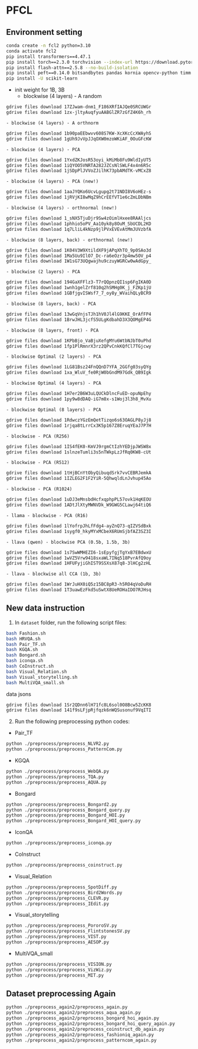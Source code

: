 # PFCL

## Environment setting
```bash
conda create -n fcl2 python=3.10
conda activate fcl2
pip install transformers==4.47.1
pip install torch==2.3.0 torchvision --index-url https://download.pytorch.org/whl/cu118
pip install flash-attn==2.5.8 --no-build-isolation
pip install peft==0.14.0 bitsandbytes pandas kornia opencv-python timm torch_optimizer easydict pycocoevalcap sentencepiece protobuf trl==0.8.6 deepspeed==0.15.2 loguru captum POT jsonlines numpy==1.26.4 accelerate==0.29.3 nevergrad
pip install -U scikit-learn
```

- init weight for 1B, 3B
    - blockwise (4 layers) - A random
```bash
gdrive files download 17ZJwam-dnm1_F186XRfIAJQe0SRCUWGr
gdrive files download 1zx-jltyAuqfyuAABGlZR7zGfZ4K6h_rh
```

    - blockwise (4 layers) - A orthnorm
```bash
gdrive files download 1b90paEEbwvv608S7KW-XcXKcCcXWAyhS
gdrive files download 1gUh9JvVpJJqOXW0mzoWKiAF_0OuGFcKW
```
    - blockwise (4 layers) - PCA
```bash
gdrive files download 1YxdZKJosR53oyi_kMiMb8Fu9WldIyUT5
gdrive files download 1iQYOO5VNRTA282JZCsNlSWLF4x4n6R5c
gdrive files download 1jSDpPlJVVoZJilhK73pbAMdTK-vMCxZ8
```
    - blockwise (4 layers) - PCA (new!)
```bash
gdrive files download 1aaJYQKo6UcvLgupg2t71NDI8V6oHEz-s
gdrive files download 1jRVjKI8wMqZ9hCrEEfVT1e6cZmLDbNBm
```

    - blockwise (4 layers) - orthnormal (new!)
```bash
gdrive files download 1_sNX5TjuDjr9Sw4zOimlHxee8RAAljcs
gdrive files download 1phhio5oPV_Aa10yk8y8OuM_SbUCDL2KD
gdrive files download 1q7LliL4kNzp9jlPVxEVEvAtMmJUVzbfA
```

    - blockwise (8 layers, back) - orthnormal (new!)
```bash
gdrive files download 1K04V3W9XtildXF9jAPqXhTO_9p0SAo3d
gdrive files download 1Ma5Uu9IlO7_Dc-ra6eOzr3p4mw5OV_p4
gdrive files download 1W1sG73UQgwajhu9czuyWGRCw0wAdGpy_
```

    - blockwise (2 layers) - PCA
```bash
gdrive files download 194GaXFFlz3-T7rQQpnzQI1sp6FgIKA0D
gdrive files download 1wnh1gelZrf810q2hSMHg0K_j_FZKp1jU
gdrive files download 1GBfjgvISWsf7_7_oy8y_WVaihQLyBCR9
```
    - blockwise (8 layers, back) - PCA
```bash
gdrive files download 13wGqVnjsTJh1hV0Jl4lG9KKE_OrAfFP4
gdrive files download 1BrwJHL3jcfS5ULgKdbahD3X3QOMgEP4G
```
    - blockwise (8 layers, front) - PCA
```bash
gdrive files download 1KPbBjo_VaBjuXefgMYu6WtbNJbT0uPhd
gdrive files download 1fp1PlRmnrX3rz2QPvCnkKQfCl7TGjcwy
```

    - blockwise Optimal (2 layers) - PCA
```bash
gdrive files download 1LG81Bsz24FnQQnD7YFA_2GGfg03syQYg
gdrive files download 1xa_WluV_fe0RjW0bGndM97Gdk_QB9Igk
```
    - blockwise Optimal (4 layers) - PCA
```bash
gdrive files download 1H7er2B6W3uLQUCkDlncFuED-opuNpEhy
gdrive files download 1py9w8dDAQ-iG7m8x-s1Woj3l3h8_MvXu
```
    - blockwise Optimal (8 layers) - PCA
```bash
gdrive files download 1RdwczYGzEmQetTizqo6s63OAGLP8yJj8
gdrive files download 1rjqa8tLrrCx3K5p167Z8EruqYEaJ7P7H
```

    - blockwise - PCA (R256)
```bash
gdrive files download 1IS4fEK0-KmVJ9rgmCtIzhYEDjpJWSW8x
gdrive files download 1slnzeTumli3s5nTWkpLzJfRq0KW8-cUt
```
    - blockwise - PCA (R512)
```bash
gdrive files download 1tHjBCnYtObyQibuqdSrk7vvCEBRJemkA
gdrive files download 1IZLEG2F1F2YiR-5QhwqldLnJvhup45Ao
```
    - blockwise - PCA (R1024)
```bash
gdrive files download 1uDJ3eMnsbdHcfxqphpPL57ovk1HqKEOU
gdrive files download 1ADtJlXtyMWNVDk_W9GWG5CLawj64tiQ6
```

    - llama - blockwise - PCA (R16)
```bash
gdrive files download 1lYofrpJhLfFdg4-ayZnQ73-qIZVSdBxk
gdrive files download 1sygf0_hkyMYxMCbeX6RUmSjbfAZ3SZ3I
```

    - llava (qwen) - blockwise PCA (0.5b, 1.5b, 3b)
```bash
gdrive files download 1s7SwWMHEZI6-1sEpyfgjTgYxB7EBdwxU
gdrive files download 1wVZ5Vrw9418sxaWL7INq518PvrAfQ9oy
gdrive files download 1HFUFyjiGhIST9SSXsX87q8-3lHCg2zHL
```

    - llava - blockwise all CCA (1b, 3b)
```bash
gdrive files download 1WrJuHX0iQ5z15BC8pR3-h5RO4qVoDuRH
gdrive files download 1T3uawEzFkd5uSwtX8UeROHaIDO7RJHsq
```

## New data instruction

1. In `dataset` folder, run the following script files:
```bash
bash Fashion.sh
bash HRVQA.sh
bash Pair_TF.sh
bash KGQA.sh
bash Bongard.sh
bash iconqa.sh
bash CoInstruct.sh
bash Visual_Relation.sh
bash Visual_storytelling.sh
bash MultiVQA_small.sh
```

data jsons
```bash
gdrive files download 1Sr2QDnn6lH71fc8L6sol0O8Bcw5ZcKK8
gdrive files download 141f9sLFjpRjfqzk6nWQSusonuf9VqITI
```

2. Run the following preprocessing python codes:

- Pair_TF
```bash
python ./preprocess/preprocess_NLVR2.py
python ./preprocess/preprocess_PatternCom.py
```

- KGQA
```bash
python ./preprocess/preprocess_WebQA.py
python ./preprocess/preprocess_TQA.py
python ./preprocess/preprocess_AQUA.py
```

- Bongard
```bash
python ./preprocess/preprocess_Bongard2.py
python ./preprocess/preprocess_Bongard_query.py
python ./preprocess/preprocess_Bongard_HOI.py
python ./preprocess/preprocess_Bongard_HOI_query.py
```

- IconQA
```bash
python ./preprocess/preprocess_iconqa.py
```

- CoInstruct
```bash
python ./preprocess/preprocess_coinstruct.py
```

- Visual_Relation
```bash
python ./preprocess/preprocess_SpotDiff.py
python ./preprocess/preprocess_Bird2Words.py
python ./preprocess/preprocess_CLEVR.py
python ./preprocess/preprocess_IEdit.py
```

- Visual_storytelling
```bash
python ./preprocess/preprocess_PororoSV.py
python ./preprocess/preprocess_FlintstonesSV.py
python ./preprocess/preprocess_VIST.py
python ./preprocess/preprocess_AESOP.py
```

- MultiVQA_small
```bash
python ./preprocess/preprocess_VISION.py
python ./preprocess/preprocess_VizWiz.py
python ./preprocess/preprocess_MIT.py
```

## Dataset preprocessing Again

```bash
python ./preprocess_again2/preprocess_again.py
python ./preprocess_again2/preprocess_aqua_again.py
python ./preprocess_again2/preprocess_bongard_hoi_again.py
python ./preprocess_again2/preprocess_bongard_hoi_query_again.py
python ./preprocess_again2/preprocess_coinstruct_db_again.py
python ./preprocess_again2/preprocess_fashioniq_again.py
python ./preprocess_again2/preprocess_patterncom_again.py
```
